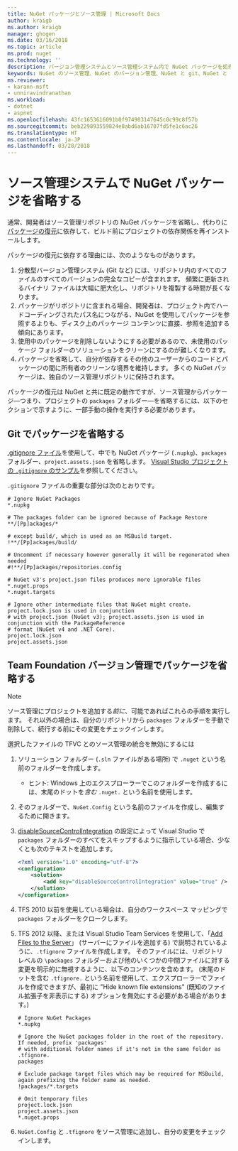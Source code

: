 ```yaml
---
title: NuGet パッケージとソース管理 | Microsoft Docs
author: kraigb
ms.author: kraigb
manager: ghogen
ms.date: 03/16/2018
ms.topic: article
ms.prod: nuget
ms.technology: ''
description: バージョン管理システムとソース管理システム内で NuGet パッケージを処理する方法、git と TFVC でパッケージを省略する方法に関する考慮事項です。
keywords: NuGet のソース管理、NuGet のバージョン管理、NuGet と git、NuGet と TFS、NuGet と TFVC、パッケージの省略、ソース管理リポジトリ、バージョン管理リポジトリ
ms.reviewer:
- karann-msft
- unniravindranathan
ms.workload:
- dotnet
- aspnet
ms.openlocfilehash: 43fc1653616091b0f974903147645c0c99c8f57b
ms.sourcegitcommit: beb229893559824e8abd6ab16707fd5fe1c6ac26
ms.translationtype: HT
ms.contentlocale: ja-JP
ms.lasthandoff: 03/28/2018
---
```

# <a name="omitting-nuget-packages-in-source-control-systems"></a>ソース管理システムで NuGet パッケージを省略する

通常、開発者はソース管理リポジトリの NuGet パッケージを省略し、代わりに[パッケージの復元](package-restore.md)に依存して、ビルド前にプロジェクトの依存関係を再インストールします。

パッケージの復元に依存する理由には、次のようなものがあります。

1. 分散型バージョン管理システム (Git など) には、リポジトリ内のすべてのファイルのすべてのバージョンの完全なコピーが含まれます。 頻繁に更新されるバイナリ ファイルは大幅に肥大化し、リポジトリを複製する時間が長くなります。
1. パッケージがリポジトリに含まれる場合、開発者は、プロジェクト内でハードコーディングされたパス名につながる、NuGet を使用してパッケージを参照するよりも、ディスク上のパッケージ コンテンツに直接、参照を追加する傾向にあります。
1. 使用中のパッケージを削除しないようにする必要があるので、未使用のパッケージ フォルダーのソリューションをクリーンにするのが難しくなります。
1. パッケージを省略して、自分が依存するその他のユーザーからのコードとパッケージの間に所有者のクリーンな境界を維持します。 多くの NuGet パッケージは、独自のソース管理リポジトリに保持されます。

パッケージの復元は NuGet と共に既定の動作ですが、ソース管理からパッケージ&mdash;つまり、プロジェクトの `packages` フォルダー&mdash;を省略するには、以下のセクションで示すように、一部手動の操作を実行する必要があります。

## <a name="omitting-packages-with-git"></a>Git でパッケージを省略する

[.gitignore ファイル](https://git-scm.com/docs/gitignore)を使用して、中でも NuGet パッケージ (`.nupkg`)、`packages` フォルダー、`project.assets.json` を省略します。 [Visual Studio プロジェクトの `.gitignore` のサンプル](https://github.com/github/gitignore/blob/master/VisualStudio.gitignore)を参照してください。

`.gitignore` ファイルの重要な部分は次のとおりです。

```gitignore
# Ignore NuGet Packages
*.nupkg

# The packages folder can be ignored because of Package Restore
**/[Pp]ackages/*

# except build/, which is used as an MSBuild target.
!**/[Pp]ackages/build/

# Uncomment if necessary however generally it will be regenerated when needed
#!**/[Pp]ackages/repositories.config

# NuGet v3's project.json files produces more ignorable files
*.nuget.props
*.nuget.targets

# Ignore other intermediate files that NuGet might create. project.lock.json is used in conjunction
# with project.json (NuGet v3); project.assets.json is used in conjunction with the PackageReference
# format (NuGet v4 and .NET Core).
project.lock.json
project.assets.json
```

## <a name="omitting-packages-with-team-foundation-version-control"></a>Team Foundation バージョン管理でパッケージを省略する

> [!Note]
> ソース管理にプロジェクトを追加する*前に*、可能であればこれらの手順を実行します。 それ以外の場合は、自分のリポジトリから `packages` フォルダーを手動で削除して、続行する前にその変更をチェックインします。

選択したファイルの TFVC とのソース管理の統合を無効にするには

1. ソリューション フォルダー (`.sln` ファイルがある場所) で `.nuget` という名前のフォルダーを作成します。
    - ヒント: Windows 上のエクスプローラーでこのフォルダーを作成するには、末尾のドットを*含む* `.nuget.` という名前を使用します。

1. そのフォルダーで、`NuGet.Config` という名前のファイルを作成し、編集するために開きます。

1. [disableSourceControlIntegration](../reference/nuget-config-file.md#solution-section) の設定によって Visual Studio で `packages` フォルダーのすべてをスキップするように指示している場合、少なくとも次のテキストを追加します。

   ```xml
   <?xml version="1.0" encoding="utf-8"?>
   <configuration>
       <solution>
           <add key="disableSourceControlIntegration" value="true" />
       </solution>
   </configuration>
   ```

1. TFS 2010 以前を使用している場合は、自分のワークスペース マッピングで `packages` フォルダーをクロークします。

1. TFS 2012 以降、または Visual Studio Team Services を使用して、「[Add Files to the Server](https://www.visualstudio.com/en-us/docs/tfvc/add-files-server#tfignore)」 (サーバーにファイルを追加する) で説明されているように、`.tfignore` ファイルを作成します。 そのファイルには、リポジトリ レベルの `\packages` フォルダーおよび他のいくつかの中間ファイルに対する変更を明示的に無視するように、以下のコンテンツを含めます。 (末尾のドットを含む `.tfignore.` という名前を使用して、エクスプローラーでファイルを作成できますが、最初に "Hide known file extensions" (既知のファイル拡張子を非表示にする) オプションを無効にする必要がある場合があります。)

   ```cli
   # Ignore NuGet Packages
   *.nupkg

   # Ignore the NuGet packages folder in the root of the repository. If needed, prefix 'packages'
   # with additional folder names if it's not in the same folder as .tfignore.   
   packages

   # Exclude package target files which may be required for MSBuild, again prefixing the folder name as needed.
   !packages/*.targets

   # Omit temporary files
   project.lock.json
   project.assets.json
   *.nuget.props
   ```

1. `NuGet.Config` と `.tfignore` をソース管理に追加し、自分の変更をチェックインします。
